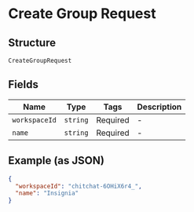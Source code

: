 
# Create Group Request

## Structure

`CreateGroupRequest`

## Fields

| Name | Type | Tags | Description |
|  --- | --- | --- | --- |
| `workspaceId` | `string` | Required | - |
| `name` | `string` | Required | - |

## Example (as JSON)

```json
{
  "workspaceId": "chitchat-6OHiX6r4_",
  "name": "Insignia"
}
```

